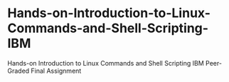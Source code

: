 # Hands-on-Introduction-to-Linux-Commands-and-Shell-Scripting-IBM
Hands-on Introduction to Linux Commands and Shell Scripting IBM Peer-Graded Final Assignment
